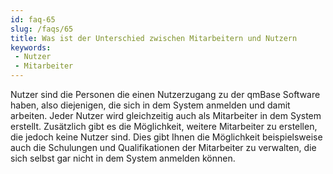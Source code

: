 ```yaml
---
id: faq-65
slug: /faqs/65
title: Was ist der Unterschied zwischen Mitarbeitern und Nutzern
keywords:
 - Nutzer
 - Mitarbeiter
---
```

Nutzer sind die Personen die einen Nutzerzugang zu der qmBase Software haben, also diejenigen, die sich in dem System anmelden und damit arbeiten. Jeder Nutzer wird gleichzeitig auch als Mitarbeiter in dem System erstellt. Zusätzlich gibt es die Möglichkeit, weitere Mitarbeiter zu erstellen, die jedoch keine Nutzer sind. Dies gibt Ihnen die Möglichkeit beispielsweise auch die Schulungen und Qualifikationen der Mitarbeiter zu verwalten, die sich selbst gar nicht in dem System anmelden können. 